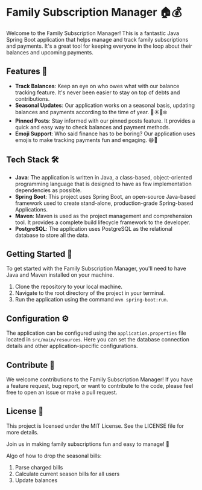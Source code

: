 # Family Subscription Manager 🏠💰

Welcome to the Family Subscription Manager! This is a fantastic Java Spring Boot application that helps manage and track family subscriptions and payments. It's a great tool for keeping everyone in the loop about their balances and upcoming payments. 

## Features 🚀

- **Track Balances**: Keep an eye on who owes what with our balance tracking feature. It's never been easier to stay on top of debts and contributions.
- **Seasonal Updates**: Our application works on a seasonal basis, updating balances and payments according to the time of year. 🌸☀️🍂❄️
- **Pinned Posts**: Stay informed with our pinned posts feature. It provides a quick and easy way to check balances and payment methods.
- **Emoji Support**: Who said finance has to be boring? Our application uses emojis to make tracking payments fun and engaging. 😄💸

## Tech Stack 🛠️

- **Java**: The application is written in Java, a class-based, object-oriented programming language that is designed to have as few implementation dependencies as possible.
- **Spring Boot**: This project uses Spring Boot, an open-source Java-based framework used to create stand-alone, production-grade Spring-based Applications.
- **Maven**: Maven is used as the project management and comprehension tool. It provides a complete build lifecycle framework to the developer.
- **PostgreSQL**: The application uses PostgreSQL as the relational database to store all the data.

## Getting Started 🚦

To get started with the Family Subscription Manager, you'll need to have Java and Maven installed on your machine. 

1. Clone the repository to your local machine.
2. Navigate to the root directory of the project in your terminal.
3. Run the application using the command `mvn spring-boot:run`.

## Configuration ⚙️

The application can be configured using the `application.properties` file located in `src/main/resources`. Here you can set the database connection details and other application-specific configurations.

## Contribute 🤝

We welcome contributions to the Family Subscription Manager! If you have a feature request, bug report, or want to contribute to the code, please feel free to open an issue or make a pull request.

## License 📄

This project is licensed under the MIT License. See the LICENSE file for more details.

Join us in making family subscriptions fun and easy to manage! 🎉

Algo of how to drop the seasonal bills:
1. Parse charged bills
2. Calculate current season bills for all users
3. Update balances